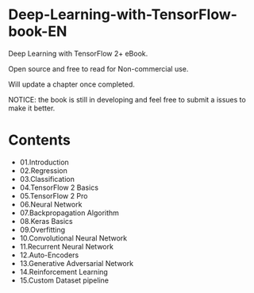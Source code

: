 # Deep-Learning-with-TensorFlow-book-EN
Deep Learning with TensorFlow 2+ eBook.

Open source and free to read for Non-commercial use.

Will update a chapter once completed.

NOTICE: the book is still in developing and feel free to submit a issues to make it better.


# Contents

- 01.Introduction
- 02.Regression
- 03.Classification
- 04.TensorFlow 2 Basics
- 05.TensorFlow 2 Pro
- 06.Neural Network
- 07.Backpropagation Algorithm
- 08.Keras Basics
- 09.Overfitting
- 10.Convolutional Neural Network
- 11.Recurrent Neural Network
- 12.Auto-Encoders
- 13.Generative Adversarial Network
- 14.Reinforcement Learning
- 15.Custom Dataset pipeline
